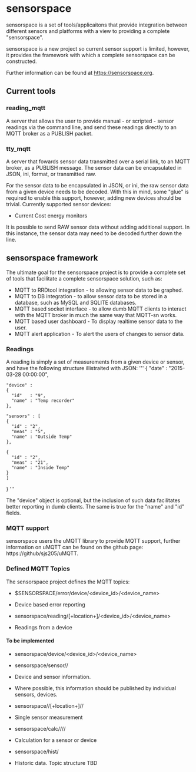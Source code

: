 # sensorspace

sensorspace is a set of tools/applicaitons that provide integration between different sensors and platforms with a view to providing a complete "sensorspace".

sensorspace is a new project so current sensor support is limited, however, it provides the framework with which a complete sensorspace can be constructed.

Further information can be found at https://sensorspace.org.

## Current tools

### reading_mqtt
A server that allows the user to provide manual - or scripted - sensor readings via the command line, and send these readings directly to an MQTT broker as a PUBLISH packet.

### tty_mqtt
A server that fowards sensor data transmitted over a serial link, to an MQTT broker, as a PUBLISH message. The sensor data can be encapsulated in JSON, ini, format, or transmitted raw.

For the sensor data to be encapsulated in JSON, or ini, the raw sensor data from a given device needs to be decoded. With this in mind, some "glue" is required to enable this support, however, adding new devices should be trivial. Currently supported sensor devices:

* Current Cost energy monitors

It is possible to send RAW sensor data without adding additional support. In this instance, the sensor data may need to be decoded further down the line.

## sensorspace framework
The ultimate goal for the sensorspace project is to provide a complete set of tools that facilitate a complete sensorspace solution, such as:

* MQTT to RRDtool integration - to allowing sensor data to be graphed.
* MQTT to DB integration - to allow sensor data to be stored in a database, such as MySQL and SQLITE databases.
* MQTT based socket interface - to allow dumb MQTT clients to interact with the MQTT broker in much the same way that MQTT-sn works.
* MQTT based user dashboard - To display realtime sensor data to the user.
* MQTT alert application - To alert the users of changes to sensor data.

### Readings
A reading is simply a set of measurements from a given device or sensor, and have the following structure illistraited with JSON:
'''
{
  "date" : "2015-03-28 00:00:00",

    "device" :
    {
      "id"   : "9",
      "name" : "Temp recorder"
    },

    "sensors" : [
    {
      "id" : "2",
      "meas" : "5",
      "name" : "Outside Temp"
    },

    {
      "id" : "2",
      "meas" : "21",
      "name" : "Inside Temp"
    }
    ]
}
'''

The "device" object is optional, but the inclusion of such data facilitates better reporting in dumb clients. The same is true for the "name" and "id" fields.

### MQTT support
sensorspace users the uMQTT library to provide MQTT support, further information on uMQTT can be found on the github page: https://github/sjs205/uMQTT.

### Defined MQTT Topics
The sensorspace project defines the MQTT topics:

* $SENSORSPACE/error/device/<device_id>/<device_name>
 * Device based error reporting

* sensorspace/reading/[+location+]/<device_id>/<device_name>
 * Readings from a device

#### To be implemented

* sensorspace/device/<device_id>/<device_name>
* sensorspace/sensor/<sensor-id>/<sensor-name>
 * Device and sensor information.
 * Where possible, this information should be published by individual sensors, devices.

* sensorspace/<measurement-type>/[+location+]/<sensor-id>/<sensor-name>
 * Single sensor measurement

* sensorspace/calc/<calc-type>/<measurement-type>/<sensor-id>/<sensor-name>
 * Calculation for a sensor or device

* sensorspace/hist/
 * Historic data. Topic structure TBD
